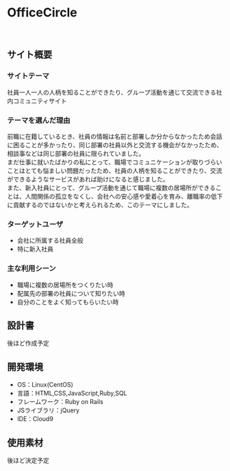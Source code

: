 # OfficeCircle
​
## サイト概要
### サイトテーマ
社員一人一人の人柄を知ることができたり、グループ活動を通じて交流できる社内コミュニティサイト
​
### テーマを選んだ理由
前職に在籍しているとき、社員の情報は名前と部署しか分からなかったため会話に困ることが多かったり、同じ部署の社員以外と交流する機会がなかったため、相談事などは同じ部署の社員に限られていました。  
まだ仕事に就いたばかりの私にとって、職場でコミュニケーションが取りづらいことはとても悩ましい問題だったため、社員の人柄を知ることができたり、交流ができるようなサービスがあれば助けになると感じました。  
また、新入社員にとって、グループ活動を通じて職場に複数の居場所ができることは、人間関係の孤立をなくし、会社への安心感や愛着心を育み、離職率の低下に貢献するのではないかと考えられるため、このテーマにしました。

### ターゲットユーザ
- 会社に所属する社員全般
- 特に新入社員

### 主な利用シーン
- 職場に複数の居場所をつくりたい時
- 配属先の部署の社員について知りたい時
- 自分のことをよく知ってもらいたい時

## 設計書
後ほど作成予定
​
## 開発環境
- OS：Linux(CentOS)
- 言語：HTML,CSS,JavaScript,Ruby,SQL
- フレームワーク：Ruby on Rails
- JSライブラリ：jQuery
- IDE：Cloud9

## 使用素材
後ほど決定予定
